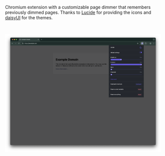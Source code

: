 Chromium extension with a customizable page dimmer that remembers previously dimmed pages.
Thanks to <a href="https://lucide.dev/">Lucide</a> for providing the icons and <a href="https://daisyui.com/">daisyUI</a> for the themes.

<br>

![](/metadata/dimmer-1.png)
